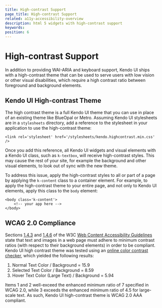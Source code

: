 ```yaml
---
title: High-contrast Support
page_title: High-contrast Support
related: a11y-accessibility-overview
description: html 5 widgets with high-contrast support
keywords: 
position: 6
---
```


# High-contrast Support

In addition to providing WAI-ARIA and keyboard support, Kendo UI ships with a high-contrast theme that can be used to serve users with low vision or other visual disabilities, which require a high contrast ratio between foreground and background elements.

## Kendo UI High-contrast Theme

The high contrast theme is a full Kendo UI theme that you can use in place of an existing theme like BlueOpal or Metro. Assuming Kendo UI stylesheets are in a `stylesheets` directory, add a reference to the stylesheet in your application to use the high-contrast theme:

	<link rel='stylesheet' href='/stylesheets/kendo.highcontrast.min.css' />

Once you add this reference, all Kendo UI widgets and visual elements with a Kendo UI class, such as `k-textbox`, will receive high-contrast styles. This may cause the rest of your site, for example the background and other visual elements, to look out of sync with the new theme.

To address this issue, apply the high-contrast styles to all or part of a page by applying the `k-content` class to a container element. For example, to apply the high-contrast theme to your entire page, and not only to Kendo UI elements, apply this class to the `body` element:

	<body class='k-content'>
		<!-- your app here -->
	</body>

## WCAG 2.0 Compliance

Sections [1.4.3](http://www.w3.org/TR/WCAG20/#visual-audio-contrast-contrast) and [1.4.6](http://www.w3.org/TR/WCAG20/#visual-audio-contrast7) of the W3C [Web Content Accessibility Guidelines](http://www.w3.org/TR/WCAG20) state that text and images in a web page must adhere to minimum contrast ratios (with respect to their background elements) in order to be compliant. Kendo UI high contrast theme was tested using an [online color contrast checker](http://www.snook.ca/technical/colour_contrast/colour.html), which yielded the following results:

1. Normal Text Color / Background = 15.9
2. Selected Text Color / Background = 8.59
3. Hover Text Color (Large Text) / Background = 5.94

Items 1 and 2 well-exceed the enhanced minimum ratio of 7 specified in WCAG 2.0, while 3 exceeds the enhanced minimum ratio of 4.5 for large-scale text. As such, Kendo UI high-contrast theme is WCAG 2.0 AAA compliant.
